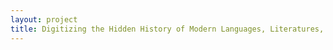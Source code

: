 ```yaml
--- 
layout: project 
title: Digitizing the Hidden History of Modern Languages, Literatures, and Linguistics
---
```



